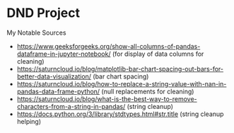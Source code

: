 # DND Project

My Notable Sources
- https://www.geeksforgeeks.org/show-all-columns-of-pandas-dataframe-in-jupyter-notebook/ (for display of data columns for cleaning)
- https://saturncloud.io/blog/matplotlib-bar-chart-spacing-out-bars-for-better-data-visualization/ (bar chart spacing)
- https://saturncloud.io/blog/how-to-replace-a-string-value-with-nan-in-pandas-data-frame-python/ (null replacements for cleaning)
- https://saturncloud.io/blog/what-is-the-best-way-to-remove-characters-from-a-string-in-pandas/ (string cleanup)
- https://docs.python.org/3/library/stdtypes.html#str.title (string cleanup helping)